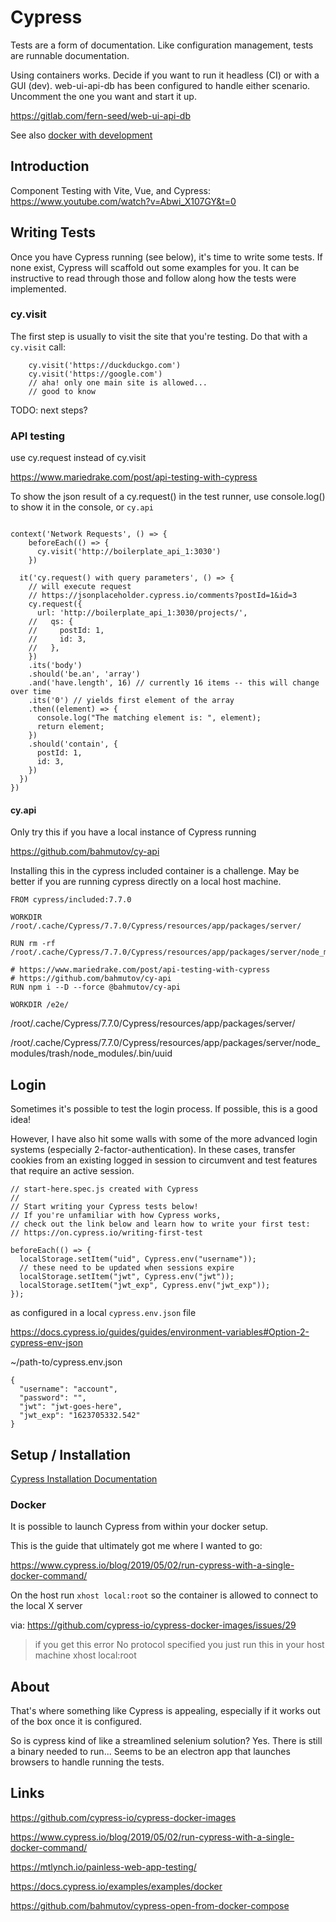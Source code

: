 # Cypress

Tests are a form of documentation. Like configuration management, tests are runnable documentation. 

Using containers works. Decide if you want to run it headless (CI) or with a GUI (dev). web-ui-api-db has been configured to handle either scenario. Uncomment the one you want and start it up. 

https://gitlab.com/fern-seed/web-ui-api-db

See also [docker with development](../../system/virtualization/docker-compose.md)


## Introduction

Component Testing with Vite, Vue, and Cypress:
https://www.youtube.com/watch?v=Abwi_X107GY&t=0


## Writing Tests

Once you have Cypress running (see below), it's time to write some tests. If none exist, Cypress will scaffold out some examples for you. It can be instructive to read through those and follow along how the tests were implemented. 

### cy.visit

The first step is usually to visit the site that you're testing. Do that with a `cy.visit` call:

```
    cy.visit('https://duckduckgo.com')
    cy.visit('https://google.com')
    // aha! only one main site is allowed...
    // good to know
```


TODO: next steps?


### API testing

use cy.request instead of cy.visit

https://www.mariedrake.com/post/api-testing-with-cypress

To show the json result of a cy.request() in the test runner, use console.log() to show it in the console, or `cy.api`

```

context('Network Requests', () => {
    beforeEach(() => {
      cy.visit('http://boilerplate_api_1:3030')
    })
  
  it('cy.request() with query parameters', () => {
    // will execute request
    // https://jsonplaceholder.cypress.io/comments?postId=1&id=3
    cy.request({
      url: 'http://boilerplate_api_1:3030/projects/',
    //   qs: {
    //     postId: 1,
    //     id: 3,
    //   },
    })
    .its('body')
    .should('be.an', 'array')
    .and('have.length', 16) // currently 16 items -- this will change over time
    .its('0') // yields first element of the array
    .then((element) => {
      console.log("The matching element is: ", element);
      return element;
    })
    .should('contain', {
      postId: 1,
      id: 3,
    })
  })
})
```

#### cy.api

Only try this if you have a local instance of Cypress running

https://github.com/bahmutov/cy-api

Installing this in the cypress included container is a challenge. May be better if you are running cypress directly on a local host machine. 

```
FROM cypress/included:7.7.0

WORKDIR /root/.cache/Cypress/7.7.0/Cypress/resources/app/packages/server/

RUN rm -rf /root/.cache/Cypress/7.7.0/Cypress/resources/app/packages/server/node_modules/trash

# https://www.mariedrake.com/post/api-testing-with-cypress
# https://github.com/bahmutov/cy-api
RUN npm i --D --force @bahmutov/cy-api

WORKDIR /e2e/
```

/root/.cache/Cypress/7.7.0/Cypress/resources/app/packages/server/

/root/.cache/Cypress/7.7.0/Cypress/resources/app/packages/server/node_modules/trash/node_modules/.bin/uuid

## Login

Sometimes it's possible to test the login process. If possible, this is a good idea! 

However, I have also hit some walls with some of the more advanced login systems (especially 2-factor-authentication). In these cases, transfer cookies from an existing logged in session to circumvent and test features that require an active session. 

```
// start-here.spec.js created with Cypress
//
// Start writing your Cypress tests below!
// If you're unfamiliar with how Cypress works,
// check out the link below and learn how to write your first test:
// https://on.cypress.io/writing-first-test

beforeEach(() => {
  localStorage.setItem("uid", Cypress.env("username"));
  // these need to be updated when sessions expire
  localStorage.setItem("jwt", Cypress.env("jwt"));
  localStorage.setItem("jwt_exp", Cypress.env("jwt_exp"));
});
```

as configured in a local `cypress.env.json` file

https://docs.cypress.io/guides/guides/environment-variables#Option-2-cypress-env-json

~/path-to/cypress.env.json

```
{
  "username": "account",
  "password": "",
  "jwt": "jwt-goes-here",
  "jwt_exp": "1623705332.542"
}

```


## Setup / Installation

[Cypress Installation Documentation](https://docs.cypress.io/guides/getting-started/installing-cypress#System-requirements)

### Docker

It is possible to launch Cypress from within your docker setup.

This is the guide that ultimately got me where I wanted to go:

https://www.cypress.io/blog/2019/05/02/run-cypress-with-a-single-docker-command/

On the host run `xhost local:root` so the container is allowed to connect to the local X server

via: https://github.com/cypress-io/cypress-docker-images/issues/29

> if you get this error No protocol specified you just run this in your host machine xhost local:root 


## About

That's where something like Cypress is appealing, especially if it works out of the box once it is configured.

So is cypress kind of like a streamlined selenium solution? Yes.
There is still a binary needed to run...
Seems to be an electron app that launches browsers to handle running the tests.


## Links

https://github.com/cypress-io/cypress-docker-images

https://www.cypress.io/blog/2019/05/02/run-cypress-with-a-single-docker-command/

https://mtlynch.io/painless-web-app-testing/

https://docs.cypress.io/examples/examples/docker

https://github.com/bahmutov/cypress-open-from-docker-compose

